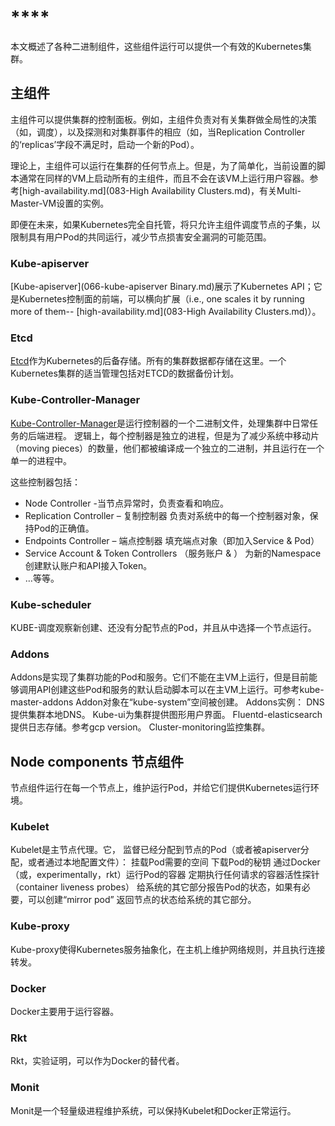 # ****

本文概述了各种二进制组件，这些组件运行可以提供一个有效的Kubernetes集群。

## 主组件
主组件可以提供集群的控制面板。例如，主组件负责对有关集群做全局性的决策（如，调度），以及探测和对集群事件的相应（如，当Replication Controller的‘replicas’字段不满足时，启动一个新的Pod）。

理论上，主组件可以运行在集群的任何节点上。但是，为了简单化，当前设置的脚本通常在同样的VM上启动所有的主组件，而且不会在该VM上运行用户容器。参考[high-availability.md](083-High Availability Clusters.md)，有关Multi-Master-VM设置的实例。

即便在未来，如果Kubernetes完全自托管，将只允许主组件调度节点的子集，以限制具有用户Pod的共同运行，减少节点损害安全漏洞的可能范围。

### Kube-apiserver
[Kube-apiserver](066-kube-apiserver Binary.md)展示了Kubernetes API；它是Kubernetes控制面的前端，可以横向扩展（i.e., one scales it by running more of them-- [high-availability.md](083-High Availability Clusters.md)）。

### Etcd
[Etcd](187-etcd.md)作为Kubernetes的后备存储。所有的集群数据都存储在这里。一个Kubernetes集群的适当管理包括对ETCD的数据备份计划。

### **Kube-Controller-Manager**
[Kube-Controller-Manager]()是运行控制器的一个二进制文件，处理集群中日常任务的后端进程。 逻辑上，每个控制器是独立的进程，但是为了减少系统中移动片（moving pieces）的数量，他们都被编译成一个独立的二进制，并且运行在一个单一的进程中。

这些控制器包括：
- Node Controller
	-当节点异常时，负责查看和响应。
- Replication Controller – 复制控制器
	负责对系统中的每一个控制器对象，保持Pod的正确值。
- Endpoints Controller – 端点控制器
	填充端点对象（即加入Service & Pod）
- Service Account & Token Controllers （服务账户 & ）
	为新的Namespace创建默认账户和API接入Token。
- …等等。

### Kube-scheduler

KUBE-调度观察新创建、还没有分配节点的Pod，并且从中选择一个节点运行。

### Addons
Addons是实现了集群功能的Pod和服务。它们不能在主VM上运行，但是目前能够调用API创建这些Pod和服务的默认启动脚本可以在主VM上运行。可参考kube-master-addons
Addon对象在“kube-system”空间被创建。
Addons实例：
	DNS提供集群本地DNS。
	Kube-ui为集群提供图形用户界面。
	Fluentd-elasticsearch提供日志存储。参考gcp version。
	Cluster-monitoring监控集群。

## Node components 节点组件

节点组件运行在每一个节点上，维护运行Pod，并给它们提供Kubernetes运行环境。

### Kubelet
Kubelet是主节点代理。它，
	监督已经分配到节点的Pod（或者被apiserver分配，或者通过本地配置文件）：
		挂载Pod需要的空间
		下载Pod的秘钥
		通过Docker（或，experimentally，rkt）运行Pod的容器
		定期执行任何请求的容器活性探针（container liveness probes）
		给系统的其它部分报告Pod的状态，如果有必要，可以创建“mirror pod”
	返回节点的状态给系统的其它部分。

### Kube-proxy

Kube-proxy使得Kubernetes服务抽象化，在主机上维护网络规则，并且执行连接转发。

### Docker

Docker主要用于运行容器。

### Rkt

Rkt，实验证明，可以作为Docker的替代者。

### Monit

Monit是一个轻量级进程维护系统，可以保持Kubelet和Docker正常运行。